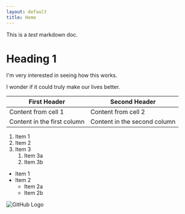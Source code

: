 ```yaml
---
layout: default
title: Home
---
```


This is a *test* markdown doc.

# Heading 1

I'm very interested in seeing how this works.

I wonder if it could truly make our lives better.

First Header | Second Header
------------ | -------------
Content from cell 1 | Content from cell 2
Content in the first column | Content in the second column

1. Item 1
1. Item 2
1. Item 3
   1. Item 3a
   1. Item 3b
   
   
* Item 1
* Item 2
  * Item 2a
  * Item 2b
  
  
![GitHub Logo](/images/logo.png)
